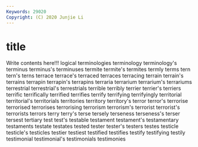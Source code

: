 ```yaml
---
Keywords: 29020
Copyright: (C) 2020 Junjie Li
---
```


# title

Write contents here!!!
logical 
terminologies 
terminology 
terminology's 
terminus 
terminus's 
terminuses 
termite 
termite's 
termites
termly 
terms 
tern 
tern's 
terns 
terrace 
terrace's 
terraced 
terraces 
terracing
terrain 
terrain's 
terrains 
terrapin 
terrapin's 
terrapins 
terraria 
terrarium 
terrarium's 
terrariums
terrestrial 
terrestrial's 
terrestrials 
terrible 
terribly 
terrier 
terrier's 
terriers 
terrific 
terrifically
terrified 
terrifies 
terrify 
terrifying 
terrifyingly 
territorial 
territorial's 
territorials 
territories 
territory
territory's 
terror 
terror's 
terrorise 
terrorised 
terrorises 
terrorising 
terrorism 
terrorism's 
terrorist
terrorist's 
terrorists 
terrors 
terry 
terry's 
terse 
tersely 
terseness 
terseness's 
terser
tersest 
tertiary 
test 
test's 
testable 
testament 
testament's 
testamentary 
testaments 
testate
testates 
tested 
tester 
tester's 
testers 
testes 
testicle 
testicle's 
testicles 
testier
testiest 
testified 
testifies 
testify 
testifying 
testily 
testimonial 
testimonial's 
testimonials 
testimonies
